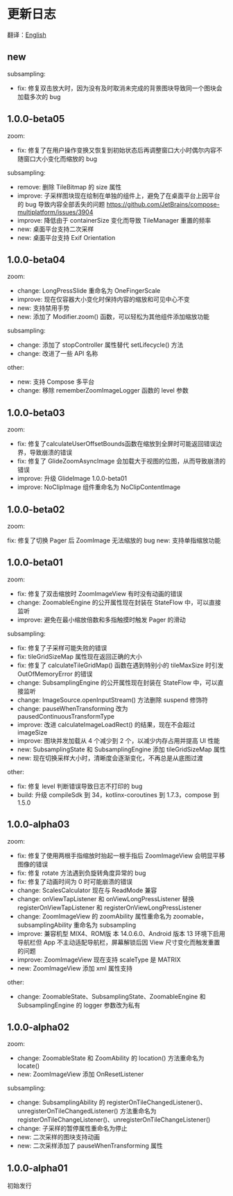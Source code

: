 # 更新日志

翻译：[English](CHANGELOG.md)

## new

subsampling:

* fix: 修复双击放大时，因为没有及时取消未完成的背景图块导致同一个图块会加载多次的 bug

## 1.0.0-beta05

zoom:

* fix: 修复了在用户操作变换又恢复到初始状态后再调整窗口大小时偶尔内容不随窗口大小变化而缩放的 bug

subsampling:

* remove: 删除 TileBitmap 的 size 属性
* improve: 子采样图块现在绘制在单独的组件上，避免了在桌面平台上因平台的 bug
  导致内容全部丢失的问题 https://github.com/JetBrains/compose-multiplatform/issues/3904
* improve: 降低由于 containerSize 变化而导致 TileManager 重置的频率
* new: 桌面平台支持二次采样
* new: 桌面平台支持 Exif Orientation

## 1.0.0-beta04

zoom:

* change: LongPressSlide 重命名为 OneFingerScale
* improve: 现在仅容器大小变化时保持内容的缩放和可见中心不变
* new: 支持禁用手势
* new: 添加了 Modifier.zoom() 函数，可以轻松为其他组件添加缩放功能

subsampling:

* change: 添加了 stopController 属性替代 setLifecycle() 方法
* change: 改进了一些 API 名称

other:

* new: 支持 Compose 多平台
* change: 移除 rememberZoomImageLogger 函数的 level 参数

## 1.0.0-beta03

zoom:

* fix: 修复了calculateUserOffsetBounds函数在缩放到全屏时可能返回错误边界，导致崩溃的错误
* fix: 修复了 GlideZoomAsyncImage 会加载大于视图的位图，从而导致崩溃的错误
* improve: 升级 GlideImage 1.0.0-beta01
* improve: NoClipImage 组件重命名为 NoClipContentImage

## 1.0.0-beta02

zoom:

fix: 修复了切换 Pager 后 ZoomImage 无法缩放的 bug
new: 支持单指缩放功能

## 1.0.0-beta01

zoom:

* fix: 修复了双击缩放时 ZoomImageView 有时没有动画的错误
* change: ZoomableEngine 的公开属性现在封装在 StateFlow 中，可以直接监听
* improve: 避免在最小缩放倍数和多指触摸时触发 Pager 的滑动

subsampling:

* fix: 修复了子采样可能失败的错误
* fix: tileGridSizeMap 属性现在返回正确的大小
* fix: 修复了 calculateTileGridMap() 函数在遇到特别小的 tileMaxSize 时引发 OutOfMemoryError 的错误
* change: SubsamplingEngine 的公开属性现在封装在 StateFlow 中，可以直接监听
* change: ImageSource.openInputStream() 方法删除 suspend 修饰符
* change: pauseWhenTransforming 改为 pausedContinuousTransformType
* improve: 改进 calculateImageLoadRect() 的结果，现在不会超过 imageSize
* improve: 图块并发加载从 4 个减少到 2 个，以减少内存占用并提高 UI 性能
* new: SubsamplingState 和 SubsamplingEngine 添加 tileGridSizeMap 属性
* new: 现在切换采样大小时，清晰度会逐渐变化，不再总是从底图过渡

other:

* fix: 修复 level 判断错误导致日志不打印的 bug
* build: 升级 compileSdk 到 34，kotlinx-coroutines 到 1.7.3，compose 到 1.5.0

## 1.0.0-alpha03

zoom:

* fix: 修复了使用两根手指缩放时抬起一根手指后 ZoomImageView 会明显平移图像的错误
* fix: 修复 rotate 方法遇到负旋转角度异常的 bug
* fix: 修复了动画时间为 0 时可能崩溃的错误
* change: ScalesCalculator 现在与 ReadMode 兼容
* change: onViewTapListener 和 onViewLongPressListener 替换 registerOnViewTapListener 和
  registerOnViewLongPressListener
* change: ZoomImageView 的 zoomAbility 属性重命名为 zoomable，subsamplingAbility 重命名为 subsampling
* improve: 兼容机型 MIX4、ROM版 本 14.0.6.0、Android 版本 13 环境下启用导航栏但 App 不主动适配导航栏，屏幕解锁后因
  View 尺寸变化而触发重置的问题
* improve: ZoomImageView 现在支持 scaleType 是 MATRIX
* new: ZoomImageView 添加 xml 属性支持

other:

* change: ZoomableState、SubsamplingState、ZoomableEngine 和 SubsamplingEngine 的 logger 参数改为私有

## 1.0.0-alpha02

zoom:

* change: ZoomableState 和 ZoomAbility 的 location() 方法重命名为 locate()
* new: ZoomImageView 添加 OnResetListener

subsampling:

* change: SubsamplingAbility 的 registerOnTileChangedListener()、unregisterOnTileChangedListener()
  方法重命名为 registerOnTileChangeListener()、unregisterOnTileChangeListener()
* change: 子采样的暂停属性重命名为停止
* new: 二次采样的图块支持动画
* new: 二次采样添加了 pauseWhenTransforming 属性

## 1.0.0-alpha01

初始发行
